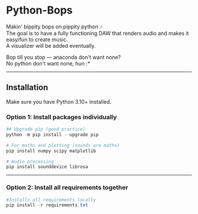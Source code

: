 # Python-Bops

Makin' bippity bops on pippity python 🎶  
The goal is to have a fully functioning DAW that renders audio and makes it easy/fun to create music.  
A visualizer will be added eventually.  

Bop till you stop — anaconda don't want none?  
No python don't want none, hun :*  

---

## Installation

Make sure you have Python 3.10+ installed.

### Option 1: Install packages individually

```powershell
## Upgrade pip (good practice)
python -m pip install --upgrade pip

# For maths and plotting (sounds are maths)
pip install numpy scipy matplotlib

# Audio processing
pip install sounddevice librosa
```
---

### Option 2: Install all requirements together
```powershell
#Installs all requirements locally
pip install -r requirements.txt
```
